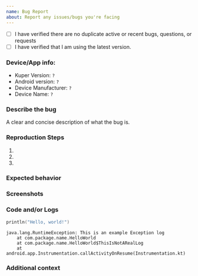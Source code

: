 ```yaml
---
name: Bug Report
about: Report any issues/bugs you're facing
---
```

<!--
Any HTML comment will be stripped when the markdown is rendered, so you don't need to delete them.
-->


- [ ] I have verified there are no duplicate active or recent bugs, questions, or requests
- [ ] I have verified that I am using the latest version.

### Device/App info:
 - Kuper Version: `?`
 - Android version: `?`
 - Device Manufacturer: `?`
 - Device Name: `?`

### Describe the bug
A clear and concise description of what the bug is.

### Reproduction Steps
1.
2.
3.

### Expected behavior
<!-- A clear and concise description of what you expected to happen. -->



### Screenshots
<!-- If applicable, add screenshots or videos to help explain your problem. -->

### Code and/or Logs
<!--
Please wrap code with correct syntax highlighting. You can remove it if you think it isn't necessary.
-->
```kotlin
println("Hello, world!")
```

<!--
If you are getting an error in the LogCat, paste here the stack trace.
Please wrap logs with Gradle syntax highlighting (it makes them look better).
-->
```Gradle
java.lang.RuntimeException: This is an example Exception log
    at com.package.name.HelloWorld
    at com.package.name.HelloWorld$ThisIsNotARealLog
    at android.app.Instrumentation.callActivityOnResume(Instrumentation.kt)
```

### Additional context
<!-- Add any other context about the problem here. -->
